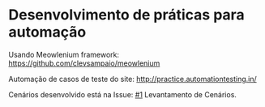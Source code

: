 # Desenvolvimento de práticas para automação

Usando Meowlenium framework: https://github.com/clevsampaio/meowlenium

Automação de casos de teste do site: http://practice.automationtesting.in/



Cenários desenvolvido está na Issue: [#1](../../issues/1) Levantamento de Cenários.
